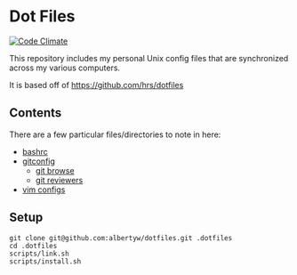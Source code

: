 Dot Files
=========

[![Code Climate](https://codeclimate.com/github/albertyw/dotfiles/badges/gpa.svg)](https://codeclimate.com/github/albertyw/dotfiles)

This repository includes my personal Unix config files that are synchronized 
across my various computers.  

It is based off of https://github.com/hrs/dotfiles 

Contents
--------

There are a few particular files/directories to note in here:

 - [bashrc](https://github.com/albertyw/dotfiles/blob/master/files/bashrc)
 - [gitconfig](https://github.com/albertyw/dotfiles/blob/master/files/gitconfig)
   - [git browse](https://github.com/albertyw/git-browse)
   - [git reviewers](https://github.com/albertyw/git-reviewers)
 - [vim configs](https://github.com/albertyw/dotfiles/tree/master/files/vim/)

Setup
-----
```shell
git clone git@github.com:albertyw/dotfiles.git .dotfiles
cd .dotfiles
scripts/link.sh
scripts/install.sh
```
